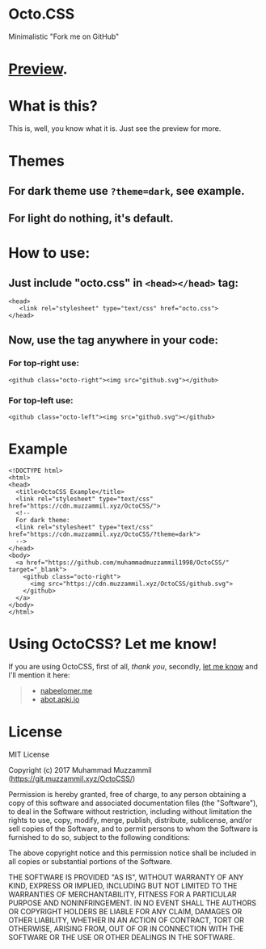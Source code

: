 # Octo.CSS
Minimalistic "Fork me on GitHub"

# [Preview](https://git.muzzammil.xyz/OctoCSS/?github).

# What is this?
This is, well, you know what it is. Just see the preview for more.

# Themes
## For dark theme use ```?theme=dark```, see example.
## For light do nothing, it's default.

# How to use:
## Just include "octo.css" in ```<head></head>``` tag:
```
<head>
   <link rel="stylesheet" type="text/css" href="octo.css">
</head>
```
## Now, use the <github> tag anywhere in your code:
### For top-right use:
```
<github class="octo-right"><img src="github.svg"></github>
```
### For top-left use:
```
<github class="octo-left"><img src="github.svg"></github>
```

# Example
```
<!DOCTYPE html>
<html>
<head>
  <title>OctoCSS Example</title>
  <link rel="stylesheet" type="text/css" href="https://cdn.muzzammil.xyz/OctoCSS/">
  <!--
  For dark theme:
  <link rel="stylesheet" type="text/css" href="https://cdn.muzzammil.xyz/OctoCSS/?theme=dark">
  -->
</head>
<body>
  <a href="https://github.com/muhammadmuzzammil1998/OctoCSS/" target="_blank">
    <github class="octo-right">
      <img src="https://cdn.muzzammil.xyz/OctoCSS/github.svg">
    </github>
  </a>
</body>
</html>
```

# Using OctoCSS? Let me know!
If you are using OctoCSS, first of all, _thank you_, secondly, [let me know](mailto:email@muzzammil.xyz) and I'll mention it here:
> * [nabeelomer.me](https://nabeelomer.me)
> * [abot.apki.io](https://abot.apki.io/)
# License
MIT License

Copyright (c) 2017 Muhammad Muzzammil (https://git.muzzammil.xyz/OctoCSS/)

Permission is hereby granted, free of charge, to any person obtaining a copy
of this software and associated documentation files (the "Software"), to deal
in the Software without restriction, including without limitation the rights
to use, copy, modify, merge, publish, distribute, sublicense, and/or sell
copies of the Software, and to permit persons to whom the Software is
furnished to do so, subject to the following conditions:

The above copyright notice and this permission notice shall be included in all
copies or substantial portions of the Software.

THE SOFTWARE IS PROVIDED "AS IS", WITHOUT WARRANTY OF ANY KIND, EXPRESS OR
IMPLIED, INCLUDING BUT NOT LIMITED TO THE WARRANTIES OF MERCHANTABILITY,
FITNESS FOR A PARTICULAR PURPOSE AND NONINFRINGEMENT. IN NO EVENT SHALL THE
AUTHORS OR COPYRIGHT HOLDERS BE LIABLE FOR ANY CLAIM, DAMAGES OR OTHER
LIABILITY, WHETHER IN AN ACTION OF CONTRACT, TORT OR OTHERWISE, ARISING FROM,
OUT OF OR IN CONNECTION WITH THE SOFTWARE OR THE USE OR OTHER DEALINGS IN THE
SOFTWARE.
